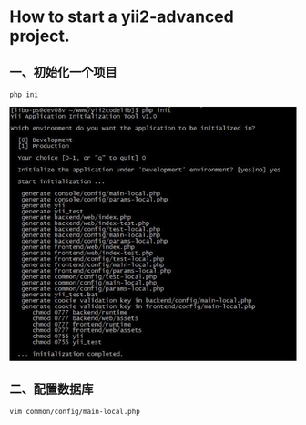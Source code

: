 # How to start a yii2-advanced project.

## 一、初始化一个项目
```shell
php ini
```
![start](https://github.com/pklim101/yii2codelib/blob/master/note/imagelib/start.jpg)


## 二、配置数据库
```shell
vim common/config/main-local.php
```
